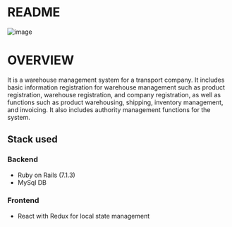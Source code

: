 
# README
![image](https://github.com/tranguixdev/shirota-app/assets/150120338/4a7727da-1100-49bf-9c20-f16995c967ae)

# OVERVIEW
It is a warehouse management system for a transport company.
It includes basic information registration for warehouse management such as product registration, warehouse registration, and company registration, as well as functions such as product warehousing, shipping, inventory management, and invoicing.
It also includes authority management functions for the system.

## Stack used
### Backend
 - Ruby on Rails (7.1.3)
 - MySql DB

 ### Frontend
 - React with Redux for local state management


